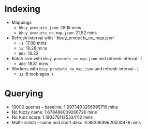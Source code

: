 # Indexing
- Mappings
    - ``bbuy_products.json``: 28.18 mins
    - ``bbuy_products_no_map.json``: 21.52 mins
- Refresh Interval with ``bbuy_products_no_map.json`
    - ``-1``: 17.08 mins
    - ``1s``: 18.28 mins
    - ``60s``: 16.22
- Batch size with ``bbuy_products_no_map.json`` and refresh interval ``-1``
    - ``400``: 16.81 mins
- Workers with ``bbuy_products_no_map.json`` and refresh interval ``-1``
    - ``32``: It took ages :)

# Querying
- 10000 queries - baseline: 1.9973403266999716 mins
- No fuzzy name: 1.678468009266726 mins
- No func score: 1.1903781125334112 mins
- Multi-match - name and short desc: 0.9920639620500878 mins